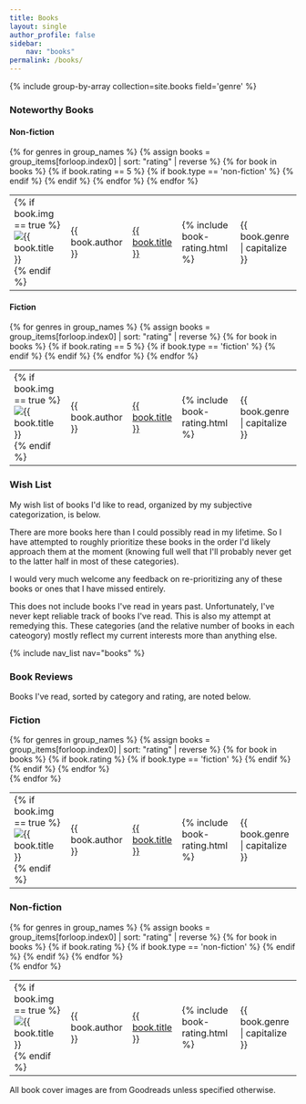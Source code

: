```yaml
---
title: Books
layout: single
author_profile: false
sidebar:
    nav: "books"
permalink: /books/
---
```


{% include group-by-array collection=site.books field='genre' %}
### Noteworthy Books

#### Non-fiction
<div>
    <table cellspacing="0">
        {% for genres in group_names %}
        {% assign books = group_items[forloop.index0] | sort: "rating" | reverse %}
        {% for book in books %}
            {% if book.rating == 5 %}
            {% if book.type == 'non-fiction' %}
            <tr>
                <td>{% if book.img == true %}
                    <img class="book-small-img" src="{{ site.url }}/assets/images/books/{{ book.slug }}-small.jpg" alt="{{ book.title }}" />
                    {% endif %}
                </td>
                <td>{{ book.author }}</td>
                <td><a href='{{ book.url }}'>{{ book.title }}</a></td>
                <td>{% include book-rating.html %}</td>
                <td>{{ book.genre | capitalize }}</td>
            </tr>
            {% endif %}
            {% endif %}
        {% endfor %}
        {% endfor %}
    </table>
</div>

#### Fiction
<div>
    <table cellspacing="0">
        {% for genres in group_names %}
        {% assign books = group_items[forloop.index0] | sort: "rating" | reverse %}
        {% for book in books %}
            {% if book.rating == 5 %}
            {% if book.type == 'fiction' %}
            <tr>
                <td>{% if book.img == true %}
                    <img class="book-small-img" src="{{ site.url }}/assets/images/books/{{ book.slug }}-small.jpg" alt="{{ book.title }}" />
                    {% endif %}
                </td>
                <td>{{ book.author }}</td>
                <td><a href='{{ book.url }}'>{{ book.title }}</a></td>
                <td>{% include book-rating.html %}</td>
                <td>{{ book.genre | capitalize }}</td>
            </tr>
            {% endif %}
            {% endif %}
        {% endfor %}
        {% endfor %}
    </table>
</div>

### Wish List

My wish list of books I'd like to read, organized by my subjective categorization, is below.  

There are more books here than I could possibly read in my lifetime.  So I have attempted to roughly prioritize these books in the order I'd likely approach them at the moment (knowing full well that I'll probably never get to the latter half in most of these categories).  

I would very much welcome any feedback on re-prioritizing any of these books or ones that I have missed entirely.  

This does not include books I've read in years past.  Unfortunately, I've never kept reliable track of books I've read.  This is also my attempt at remedying this.  These categories (and the relative number of books in each cateogory) mostly reflect my current interests more than anything else.

{% include nav_list nav="books" %}

### Book Reviews

Books I've read, sorted by category and rating, are noted below.

<!--- Groups by genre, then sorts by rating. But is this worth it? Just fiction or non-fiction categories instead? Or group by 'type'? --->

### Fiction
<div>
    <table cellspacing="0">
        {% for genres in group_names %}
        {% assign books = group_items[forloop.index0] | sort: "rating" | reverse %}
        {% for book in books %}
            {% if book.rating %}
            {% if book.type == 'fiction' %}
            <tr>
                <td>{% if book.img == true %}
                    <img class="book-small-img" src="{{ site.url }}/assets/images/books/{{ book.slug }}-small.jpg" alt="{{ book.title }}" />
                    {% endif %}
                </td>
                <td>{{ book.author }}</td>
                <td><a href='{{ book.url }}'>{{ book.title }}</a></td>
                <td>{% include book-rating.html %}</td>
                <td>{{ book.genre | capitalize }}</td>
            </tr>
            {% endif %}
            {% endif %}
        {% endfor %}
        <br />
        {% endfor %}
    </table>
</div>

### Non-fiction
<div>
    <table cellspacing="0">
        {% for genres in group_names %}
        {% assign books = group_items[forloop.index0] | sort: "rating" | reverse %}
        {% for book in books %}
            {% if book.rating %}
            {% if book.type == 'non-fiction' %}
            <tr>
                <td>{% if book.img == true %}
                    <img class="book-small-img" src="{{ site.url }}/assets/images/books/{{ book.slug }}-small.jpg" alt="{{ book.title }}" />
                    {% endif %}
                </td>
                <td>{{ book.author }}</td>
                <td><a href='{{ book.url }}'>{{ book.title }}</a></td>
                <td>{% include book-rating.html %}</td>
                <td>{{ book.genre | capitalize }}</td>
            </tr>
            {% endif %}
            {% endif %}
        {% endfor %}
        <br />
        {% endfor %}
    </table>
</div>

<div class="page-bottom">
    <p>All book cover images are from Goodreads unless specified otherwise.</p>
</div>